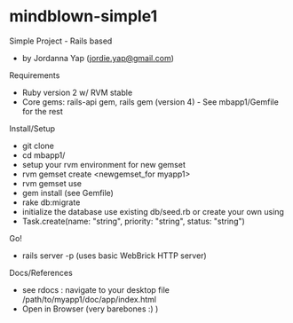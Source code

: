 mindblown-simple1
=================

Simple Project - Rails based

- by Jordanna Yap (jordie.yap@gmail.com)

Requirements
- Ruby version 2 w/ RVM stable
- Core gems: rails-api gem, rails gem (version 4) - See mbapp1/Gemfile for the rest

Install/Setup
- git clone
- cd mbapp1/
- setup your rvm environment for new gemset
-   rvm gemset create <newgemset_for myapp1>
-   rvm gemset use <newgemset>
-   gem install (see Gemfile)
- rake db:migrate
- initialize the database use existing db/seed.rb or create your own using 
-   Task.create(name: "string", priority: "string", status: "string")

Go!
- rails server -p<port> (uses basic WebBrick HTTP server)

Docs/References
- see rdocs : navigate to your desktop file /path/to/myapp1/doc/app/index.html
- Open in Browser (very barebones :) )


